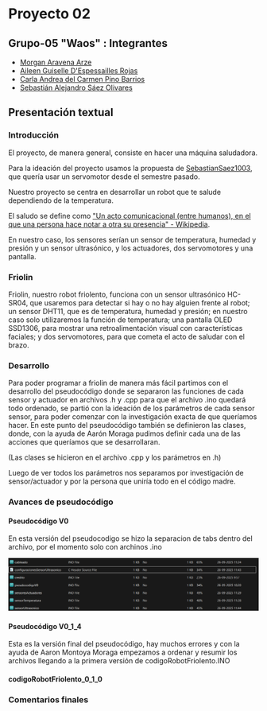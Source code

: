 # Proyecto 02

## Grupo-05 "Waos" : Integrantes

- [Morgan Aravena Arze](https://github.com/Mosswhosmoss)
- [Aileen Guiselle D'Espessailles Rojas](https://github.com/aileendespessailles-design)
- [Carla Andrea del Carmen Pino Barrios](https://github.com/Coff4)
- [Sebastián Alejandro Sáez Olivares](https://github.com/SebastianSaez1003)

## Presentación textual 

### Introducción

El proyecto, de manera general, consiste en hacer una máquina saludadora.

Para la ideación del proyecto usamos la propuesta de [SebastianSaez1003](https://github.com/SebastianSaez1003), que quería usar un servomotor desde el semestre pasado.

Nuestro proyecto se centra en desarrollar un robot que te salude dependiendo de la temperatura.

El saludo se define como ["Un acto comunicacional (entre humanos), en el que una persona hace notar a otra su presencia" - Wikipedia](https://es.wikipedia.org/wiki/Saludo). 

En nuestro caso, los sensores serían un sensor de temperatura, humedad y presión y un sensor ultrasónico, y los actuadores, dos servomotores y una pantalla. 

### Friolin

Friolin, nuestro robot friolento, funciona con un sensor ultrasónico HC-SR04, que usaremos para detectar si hay o no hay alguien frente al robot; un sensor DHT11, que es de temperatura, humedad y presión; en nuestro caso solo utilizaremos la función de temperatura; una pantalla OLED SSD1306, para mostrar una retroalimentación visual con características faciales; y dos servomotores, para que cometa el acto de saludar con el brazo.

### Desarrollo

Para poder programar a friolin de manera más fácil partimos con el desarrollo del pseudocódigo donde se separaron las funciones de cada sensor y actuador  en archivos .h y .cpp para que el archivo .ino quedará todo ordenado, se partió con la ideación de los parámetros de cada sensor sensor, para poder comenzar con la investigación exacta de que queríamos hacer.
En este punto del pseudocódigo también se definieron las clases, donde, con la ayuda de Aarón Moraga pudimos definir cada una de las acciones que queríamos que se desarrollaran.

(Las clases se hicieron en el archivo .cpp y los parámetros en .h)

Luego de ver todos los parámetros nos separamos por investigación de sensor/actuador y por la persona que uniría todo en el código madre.

### Avances de pseudocódigo

#### Pseudocódigo V0

En esta versión del pseudocodigo se hizo la separacion de tabs dentro del archivo, por el momento solo con archinos .ino

![carpeta pseudocodigo](imagenes/pseudocodigoV0.png)

#### Pseudocódigo V0_1_4

Esta es la versión final del pseudocódigo, hay muchos errores y con la ayuda de Aaron Montoya Moraga empezamos a ordenar y resumir los archivos  llegando a la primera versión de codigoRobotFriolento.INO 

#### codigoRobotFriolento_0_1_0



### Comentarios finales






